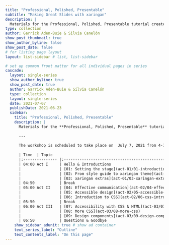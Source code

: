 ```yaml
---
title: "Professional, Polished, Presentable"
subtitle: "Making Great Slides with xaringan"
description: |
  Materials for the Professional, Polished, Presentable tutorial created for useR!2021.
type: collection
author: Garrick Aden-Buie & Silvia Canelón
show_post_thumbnail: true
show_author_byline: false
show_post_date: false
# for listing page layout
layout: list-sidebar # list, list-sidebar

# set up common front matter for all individual pages in series
cascade:
  layout: single-series 
  show_author_byline: true
  show_post_date: true
  author: Garrick Aden-Buie & Silvia Canelón
  type: collection
  layout: single-series
  date: 2021-07-07
  publishDate: 2021-06-23
  sidebar:
    title: "Professional, Polished, Presentable"
    description: |
      Materials for the **Professional, Polished, Presentable** tutorial created for [useR!2021](https://user2021.r-project.org/).
      
      ---
      
      The workshop is scheduled to take place on  July 7, 2021 from 4-7pm US/Eastern. [Check your timezone](https://www.timeanddate.com/worldclock/fixedtime.html?msg=Professional%2C+Polished%2C+Presentable&iso=20210707T16&p1=198&ah=3)
      
      | Time  | Topic                                                                           |
      |:--------------- |:--------------------------------------------------------------------- |
      | 04:00 Act I     | Hello & Introductions                                                 |
      |                 | [01: Setting the stage](act-01/01-introduction/)                      |
      |                 | [02: From style guide to xaringan theme](act-01/02-style-guide)       |
      |                 | [03: xaringan extras](act-01/03-xaringan-extras)                      |
      | 04:50           | Break                                                                 |
      | 05:00 Act II    | [04: Effective communication](act-02/04-effective-communication)      |
      |                 | [05: Accessible design](act-02/05-accessible-design)                  |
      |                 | [06: Introduction to CSS](act-02/06-css-intro)                        |
      | 05:50           | Break                                                                 |
      | 06:00 Act III   | [07: Accessibility with CSS & HTML](act-03/07-accessibility-css-html) |
      |                 | [08: More CSS](act-03/08-more-css)                                    |
      |                 | [09: Design components](act-03/09-design-components)                  |
      | 06:50           | Questions & Goodbye                                                   |
    show_sidebar_adunit: true # show ad container
    text_series_label: "Outline" 
    text_contents_label: "On this page" 
---
```

